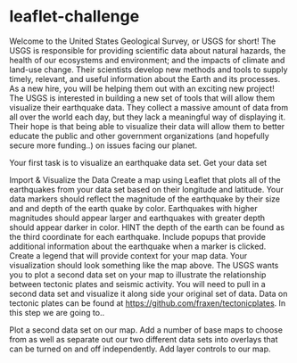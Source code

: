 # leaflet-challenge

Welcome to the United States Geological Survey, or USGS for short! The USGS is responsible for providing scientific data about natural hazards, the health of our ecosystems and environment; and the impacts of climate and land-use change. Their scientists develop new methods and tools to supply timely, relevant, and useful information about the Earth and its processes. As a new hire, you will be helping them out with an exciting new project!
The USGS is interested in building a new set of tools that will allow them visualize their earthquake data. They collect a massive amount of data from all over the world each day, but they lack a meaningful way of displaying it. Their hope is that being able to visualize their data will allow them to better educate the public and other government organizations (and hopefully secure more funding..) on issues facing our planet.

Your first task is to visualize an earthquake data set.
Get your data set

Import & Visualize the Data
Create a map using Leaflet that plots all of the earthquakes from your data set based on their longitude and latitude.
Your data markers should reflect the magnitude of the earthquake by their size and and depth of the earth quake by color. Earthquakes with higher magnitudes should appear larger and earthquakes with greater depth should appear darker in color.
HINT the depth of the earth can be found as the third coordinate for each earthquake.
Include popups that provide additional information about the earthquake when a marker is clicked.
Create a legend that will provide context for your map data.
Your visualization should look something like the map above.
The USGS wants you to plot a second data set on your map to illustrate the relationship between tectonic plates and seismic activity. You will need to pull in a second data set and visualize it along side your original set of data. Data on tectonic plates can be found at https://github.com/fraxen/tectonicplates.
In this step we are going to..

Plot a second data set on our map.
Add a number of base maps to choose from as well as separate out our two different data sets into overlays that can be turned on and off independently.
Add layer controls to our map.



